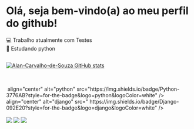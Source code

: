 # Olá, seja bem-vindo(a) ao meu perfil do github!

💻 Trabalho atualmente com Testes
<br>
📘 Estudando python

##

[![Alan-Carvalho-de-Souza GitHub stats](https://github-readme-stats.vercel.app/api?username=alan-carvalho-de-souza&show_icons=true&theme=dracula)](https://github.com/alan-carvalho-de-ssouza/github-readme-stats)

##
<div style="display: inline_block"><br/>
  <img> align="center" alt="python" src="https://img.shields.io/badge/Python-3776AB?style=for-the-badge&logo=python&logoColor=white" />
  <img> align="center" alt="django" src="	https://img.shields.io/badge/Django-092E20?style=for-the-badge&logo=django&logoColor=white" />
</div><br/>

<div> 
  <a href="https://www.instagram.com/_carvalhooalan" target="_blank"><img src="https://img.shields.io/badge/-Instagram-%23E4405F?style=for-the-badge&logo=instagram&logoColor=white" target="_blank"></a>
  <a href = "mailto:alan.carvalhosouza96@gmail.com"><img src="https://img.shields.io/badge/-Gmail-%23333?style=for-the-badge&logo=gmail&logoColor=white" target="_blank"></a>
  <a href="https://www.linkedin.com/in/alan-carvalho-de-souza-660038173/" target="_blank"><img src="https://img.shields.io/badge/-LinkedIn-%230077B5?style=for-the-badge&logo=linkedin&logoColor=white" target="_blank"></a> 
  
</div>
